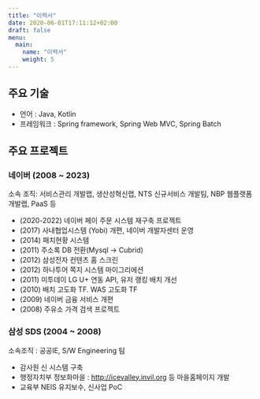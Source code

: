 ```yaml
---
title: "이력서"
date: 2020-06-01T17:11:12+02:00
draft: false
menu:
  main:
    name: "이력서"
    weight: 5
---
```


## 주요 기술
- 언어 : Java, Kotlin
- 프레임워크 : Spring framework, Spring Web MVC, Spring Batch

## 주요 프로젝트
### 네이버 (2008 ~ 2023)
소속 조직: 서비스관리 개발랩, 생산성혁신랩, NTS 신규서비스 개발팀, NBP 웹플랫폼개발랩, PaaS 등

- (2020-2022) 네이버 페이 주문 시스템 재구축 프로젝트
- (2017) 사내협업시스템 (Yobi) 개편, 네이버 개발자센터 운영
- (2014) 패치현황 시스템
- (2011) 주소록 DB 전환(Mysql -> Cubrid)
- (2012) 삼성전자 컨텐츠 홈 스크린
- (2012) 하나투어 쪽지 시스템 마이그리에션
- (2011) 미투데이 LG U+ 연동 API, 유저 랭킹 배치 개선
- (2010) 배치 고도화 TF. WAS 고도화 TF
- (2009) 네이버 금융 서비스 개편
- (2008) 주유소 가격 검색 프로젝트

### 삼성 SDS (2004 ~ 2008)
소속조직 : 공공IE, S/W Engineering 팀

- 감사원 신 시스템 구축
- 행정자치부 정보화마을 : http://icevalley.invil.org 등 마을홈페이지 개발
- 교육부 NEIS 유지보수, 신사업 PoC
